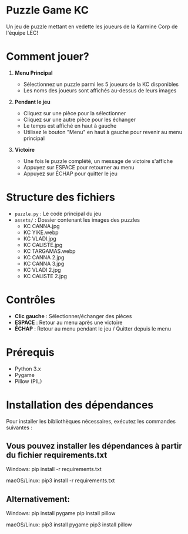 # Puzzle Game KC

Un jeu de puzzle mettant en vedette les joueurs de la Karmine Corp de l'équipe LEC!

# Comment jouer?

1. **Menu Principal**
   - Sélectionnez un puzzle parmi les 5 joueurs de la KC disponibles
   - Les noms des joueurs sont affichés au-dessus de leurs images

2. **Pendant le jeu**
   - Cliquez sur une pièce pour la sélectionner
   - Cliquez sur une autre pièce pour les échanger
   - Le temps est affiché en haut à gauche
   - Utilisez le bouton "Menu" en haut à gauche pour revenir au menu principal

3. **Victoire**
   - Une fois le puzzle complété, un message de victoire s'affiche
   - Appuyez sur ESPACE pour retourner au menu
   - Appuyez sur ÉCHAP pour quitter le jeu

# Structure des fichiers

- `puzzle.py` : Le code principal du jeu
- `assets/` : Dossier contenant les images des puzzles
  - KC CANNA.jpg
  - KC YIKE.webp
  - KC VLADI.jpg
  - KC CALISTE.jpg
  - KC TARGAMAS.webp
  - KC CANNA 2.jpg
  - KC CANNA 3.jpg
  - KC VLADI 2.jpg
  - KC CALISTE 2.jpg

# Contrôles

- **Clic gauche** : Sélectionner/échanger des pièces
- **ESPACE** : Retour au menu après une victoire
- **ÉCHAP** : Retour au menu pendant le jeu / Quitter depuis le menu

# Prérequis

- Python 3.x
- Pygame
- Pillow (PIL)

# Installation des dépendances

Pour installer les bibliothèques nécessaires, exécutez les commandes suivantes :

## Vous pouvez installer les dépendances à partir du fichier requirements.txt

Windows:
pip install -r requirements.txt

macOS/Linux:
pip3 install -r requirements.txt


## Alternativement:

Windows:
pip install pygame
pip install pillow

macOS/Linux:
pip3 install pygame
pip3 install pillow